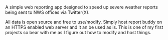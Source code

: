 A simple web reporting app designed to speed up severe weather reports being sent to NWS offices via Twitter(X).

All data is open source and free to use/modify. Simply host report buddy on an HTTPS enabled web server and it an be used as is. 
This is one of my first projects so bear with me as I figure out how to modify and host things.
